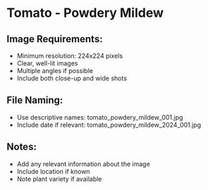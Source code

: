 # Tomato - Powdery Mildew

## Image Requirements:
- Minimum resolution: 224x224 pixels
- Clear, well-lit images
- Multiple angles if possible
- Include both close-up and wide shots

## File Naming:
- Use descriptive names: tomato_powdery_mildew_001.jpg
- Include date if relevant: tomato_powdery_mildew_2024_001.jpg

## Notes:
- Add any relevant information about the image
- Include location if known
- Note plant variety if available
